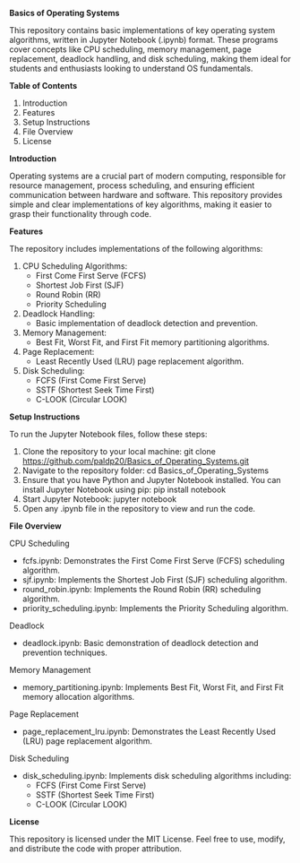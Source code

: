 **Basics of Operating Systems**

This repository contains basic implementations of key operating system algorithms, written in Jupyter Notebook (.ipynb) format. These programs cover concepts like CPU scheduling, memory management, page replacement, deadlock handling, and disk scheduling, making them ideal for students and enthusiasts looking to understand OS fundamentals.

**Table of Contents**

1. Introduction
2. Features
3. Setup Instructions
4. File Overview
5. License

**Introduction**

Operating systems are a crucial part of modern computing, responsible for resource management, process scheduling, and ensuring efficient communication between hardware and software. This repository provides simple and clear implementations of key algorithms, making it easier to grasp their functionality through code.

**Features**

The repository includes implementations of the following algorithms:

1. CPU Scheduling Algorithms:
   - First Come First Serve (FCFS)
   - Shortest Job First (SJF)
   - Round Robin (RR)
   - Priority Scheduling
2. Deadlock Handling:
   - Basic implementation of deadlock detection and prevention.
3. Memory Management:
   - Best Fit, Worst Fit, and First Fit memory partitioning algorithms.
4. Page Replacement:
   - Least Recently Used (LRU) page replacement algorithm.
5. Disk Scheduling:
   - FCFS (First Come First Serve)
   - SSTF (Shortest Seek Time First)
   - C-LOOK (Circular LOOK)

**Setup Instructions**

To run the Jupyter Notebook files, follow these steps:

1. Clone the repository to your local machine:
   git clone https://github.com/paldp20/Basics_of_Operating_Systems.git
2. Navigate to the repository folder:
   cd Basics_of_Operating_Systems
3. Ensure that you have Python and Jupyter Notebook installed. You can install Jupyter Notebook using pip:
   pip install notebook
4. Start Jupyter Notebook:
   jupyter notebook
5. Open any .ipynb file in the repository to view and run the code.

**File Overview**

CPU Scheduling
- fcfs.ipynb: Demonstrates the First Come First Serve (FCFS) scheduling algorithm.
- sjf.ipynb: Implements the Shortest Job First (SJF) scheduling algorithm.
- round_robin.ipynb: Implements the Round Robin (RR) scheduling algorithm.
- priority_scheduling.ipynb: Implements the Priority Scheduling algorithm.

Deadlock
- deadlock.ipynb: Basic demonstration of deadlock detection and prevention techniques.

Memory Management
- memory_partitioning.ipynb: Implements Best Fit, Worst Fit, and First Fit memory allocation algorithms.

Page Replacement
- page_replacement_lru.ipynb: Demonstrates the Least Recently Used (LRU) page replacement algorithm.

Disk Scheduling
- disk_scheduling.ipynb: Implements disk scheduling algorithms including:
  - FCFS (First Come First Serve)
  - SSTF (Shortest Seek Time First)
  - C-LOOK (Circular LOOK)

**License**

This repository is licensed under the MIT License. Feel free to use, modify, and distribute the code with proper attribution.
